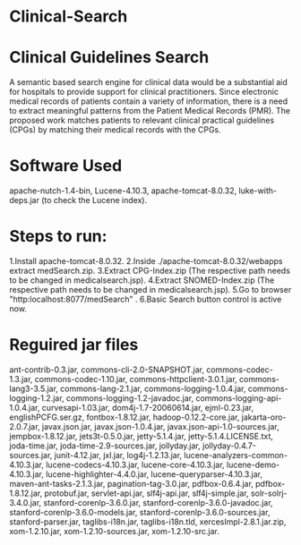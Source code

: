 # Clinical-Search


Clinical Guidelines Search
=========

A semantic based search engine for clinical data would be a substantial aid for hospitals to provide support for clinical practitioners. Since electronic medical records
of patients contain a variety of information, there is a need to extract meaningful patterns from the Patient Medical Records (PMR). The proposed work matches patients to relevant clinical practical guidelines (CPGs) by matching their medical records with the CPGs.

Software Used
=======
apache-nutch-1.4-bin,
Lucene-4.10.3,
apache-tomcat-8.0.32,
luke-with-deps.jar (to check the Lucene index).


Steps to run:
=======
1.Install apache-tomcat-8.0.32.
2.Inside ./apache-tomcat-8.0.32/webapps extract medSearch.zip.
3.Extract CPG-Index.zip (The respective path needs to be changed in medicalsearch.jsp).
4.Extract SNOMED-Index.zip (The respective path needs to be changed in medicalsearch.jsp).
5.Go to browser "http:localhost:8077/medSearch" .
6.Basic Search button control is active now.

Reguired jar files
=======

ant-contrib-0.3.jar,
commons-cli-2.0-SNAPSHOT.jar,
commons-codec-1.3.jar,
commons-codec-1.10.jar,
commons-httpclient-3.0.1.jar,
commons-lang3-3.5.jar,
commons-lang-2.1.jar,
commons-logging-1.0.4.jar,
commons-logging-1.2.jar,
commons-logging-1.2-javadoc.jar,
commons-logging-api-1.0.4.jar,
curvesapi-1.03.jar,
dom4j-1.7-20060614.jar,
ejml-0.23.jar,
englishPCFG.ser.gz,
fontbox-1.8.12.jar,
hadoop-0.12.2-core.jar,
jakarta-oro-2.0.7.jar,
javax.json.jar,
javax.json-1.0.4.jar,
javax.json-api-1.0-sources.jar,
jempbox-1.8.12.jar,
jets3t-0.5.0.jar,
jetty-5.1.4.jar,
jetty-5.1.4.LICENSE.txt,
joda-time.jar,
joda-time-2.9-sources.jar,
jollyday.jar,
jollyday-0.4.7-sources.jar,
junit-4.12.jar,
jxl.jar,
log4j-1.2.13.jar,
lucene-analyzers-common-4.10.3.jar,
lucene-codecs-4.10.3.jar,
lucene-core-4.10.3.jar,
lucene-demo-4.10.3.jar,
lucene-highlighter-4.4.0.jar,
lucene-queryparser-4.10.3.jar,
maven-ant-tasks-2.1.3.jar,
pagination-tag-3.0.jar,
pdfbox-0.6.4.jar,
pdfbox-1.8.12.jar,
protobuf.jar,
servlet-api.jar,
slf4j-api.jar,
slf4j-simple.jar,
solr-solrj-3.4.0.jar,
stanford-corenlp-3.6.0.jar,
stanford-corenlp-3.6.0-javadoc.jar,
stanford-corenlp-3.6.0-models.jar,
stanford-corenlp-3.6.0-sources.jar,
stanford-parser.jar,
taglibs-i18n.jar,
taglibs-i18n.tld,
xercesImpl-2.8.1.jar.zip,
xom-1.2.10.jar,
xom-1.2.10-sources.jar,
xom-1.2.10-src.jar.
